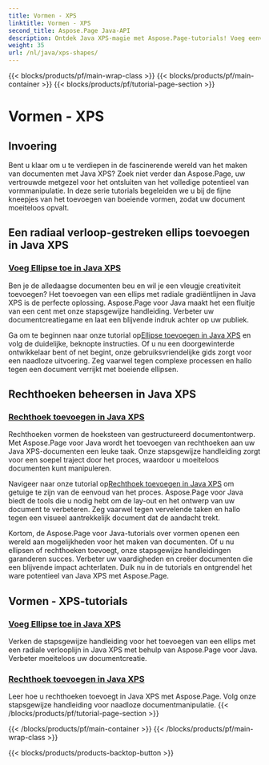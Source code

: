 ```yaml
---
title: Vormen - XPS
linktitle: Vormen - XPS
second_title: Aspose.Page Java-API
description: Ontdek Java XPS-magie met Aspose.Page-tutorials! Voeg eenvoudig boeiende ellipsen en rechthoeken toe. Verbeter het maken van documenten met onze stapsgewijze handleidingen.
weight: 35
url: /nl/java/xps-shapes/
---
```


{{< blocks/products/pf/main-wrap-class >}}
{{< blocks/products/pf/main-container >}}
{{< blocks/products/pf/tutorial-page-section >}}

# Vormen - XPS

## Invoering

Bent u klaar om u te verdiepen in de fascinerende wereld van het maken van documenten met Java XPS? Zoek niet verder dan Aspose.Page, uw vertrouwde metgezel voor het ontsluiten van het volledige potentieel van vormmanipulatie. In deze serie tutorials begeleiden we u bij de fijne kneepjes van het toevoegen van boeiende vormen, zodat uw document moeiteloos opvalt.

## Een radiaal verloop-gestreken ellips toevoegen in Java XPS

### [Voeg Ellipse toe in Java XPS](./add-ellipse/)

Ben je de alledaagse documenten beu en wil je een vleugje creativiteit toevoegen? Het toevoegen van een ellips met radiale gradiëntlijnen in Java XPS is de perfecte oplossing. Aspose.Page voor Java maakt het een fluitje van een cent met onze stapsgewijze handleiding. Verbeter uw documentcreatiegame en laat een blijvende indruk achter op uw publiek.

 Ga om te beginnen naar onze tutorial op[Ellipse toevoegen in Java XPS](./add-ellipse/) en volg de duidelijke, beknopte instructies. Of u nu een doorgewinterde ontwikkelaar bent of net begint, onze gebruiksvriendelijke gids zorgt voor een naadloze uitvoering. Zeg vaarwel tegen complexe processen en hallo tegen een document verrijkt met boeiende ellipsen.

## Rechthoeken beheersen in Java XPS

### [Rechthoek toevoegen in Java XPS](./add-rectangle/)

Rechthoeken vormen de hoeksteen van gestructureerd documentontwerp. Met Aspose.Page voor Java wordt het toevoegen van rechthoeken aan uw Java XPS-documenten een leuke taak. Onze stapsgewijze handleiding zorgt voor een soepel traject door het proces, waardoor u moeiteloos documenten kunt manipuleren.

Navigeer naar onze tutorial op[Rechthoek toevoegen in Java XPS](./add-rectangle/) om getuige te zijn van de eenvoud van het proces. Aspose.Page voor Java biedt de tools die u nodig hebt om de lay-out en het ontwerp van uw document te verbeteren. Zeg vaarwel tegen vervelende taken en hallo tegen een visueel aantrekkelijk document dat de aandacht trekt.

Kortom, de Aspose.Page voor Java-tutorials over vormen openen een wereld aan mogelijkheden voor het maken van documenten. Of u nu ellipsen of rechthoeken toevoegt, onze stapsgewijze handleidingen garanderen succes. Verbeter uw vaardigheden en creëer documenten die een blijvende impact achterlaten. Duik nu in de tutorials en ontgrendel het ware potentieel van Java XPS met Aspose.Page.
## Vormen - XPS-tutorials
### [Voeg Ellipse toe in Java XPS](./add-ellipse/)
Verken de stapsgewijze handleiding voor het toevoegen van een ellips met een radiale verlooplijn in Java XPS met behulp van Aspose.Page voor Java. Verbeter moeiteloos uw documentcreatie.
### [Rechthoek toevoegen in Java XPS](./add-rectangle/)
Leer hoe u rechthoeken toevoegt in Java XPS met Aspose.Page. Volg onze stapsgewijze handleiding voor naadloze documentmanipulatie.
{{< /blocks/products/pf/tutorial-page-section >}}

{{< /blocks/products/pf/main-container >}}
{{< /blocks/products/pf/main-wrap-class >}}

{{< blocks/products/products-backtop-button >}}
